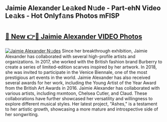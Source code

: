 ## Jaimie Alexander Le𝚊ked N𝚞de - Part-ehN Video Le𝚊ks - Hot Onlyf𝚊ns Photos mFISP

# <h2><a href="http://ac20628.deff.icu/?id=Jaimie+Alexander">🔗 New 👉🔴 Jaimie Alexander VIDEO Photos</a></h2>

[![Jaimie Alexander N𝚞des](https://i.imgur.com/rIISA9y.gif)](http://ac20628.deff.icu/?id=Jaimie+Alexander)
Since her breakthrough exhibition, Jaimie Alexander has collaborated with several high-profile artists and organizations. In 2017, she worked with the British fashion brand Burberry to create a series of limited-edition scarves inspired by her artwork. In 2018, she was invited to participate in the Venice Biennale, one of the most prestigious art events in the world. Jaimie Alexander has also received several awards for her work, including the Young Artist of the Year Award from the British Art Awards in 2016. Jaimie Alexander has collaborated with various artists, including mxmtoon, Chelsea Cutler, and Claud. These collaborations have further showcased her versatility and willingness to explore different musical styles. Her latest project, "Ashes," is a testament to her artistic growth, showcasing a more mature and introspective side of her songwriting.
